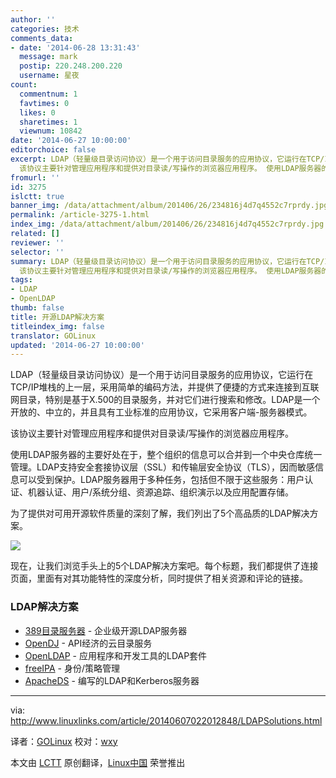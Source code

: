 ```yaml
---
author: ''
categories: 技术
comments_data:
- date: '2014-06-28 13:31:43'
  message: mark
  postip: 220.248.200.220
  username: 星夜
count:
  commentnum: 1
  favtimes: 0
  likes: 0
  sharetimes: 1
  viewnum: 10842
date: '2014-06-27 10:00:00'
editorchoice: false
excerpt: LDAP（轻量级目录访问协议）是一个用于访问目录服务的应用协议，它运行在TCP/IP堆栈的上一层，采用简单的编码方法，并提供了便捷的方式来连接到互联网目录，特别是基于X.500的目录服务，并对它们进行搜索和修改。LDAP是一个开放的、中立的，并且具有工业标准的应用协议，它采用客户端-服务器模式。
  该协议主要针对管理应用程序和提供对目录读/写操作的浏览器应用程序。 使用LDAP服务器的主要好处在于，整个组织的信息可以合并到一个中央仓库统一管理。LDAP支持安全套接协议层（SSL）和传输层安全协议（TLS），因而敏感信息可以受到保护。L
fromurl: ''
id: 3275
islctt: true
banner_img: /data/attachment/album/201406/26/234816j4d7q4552c7rprdy.jpg
permalink: /article-3275-1.html
index_img: /data/attachment/album/201406/26/234816j4d7q4552c7rprdy.jpg.thumb.jpg
related: []
reviewer: ''
selector: ''
summary: LDAP（轻量级目录访问协议）是一个用于访问目录服务的应用协议，它运行在TCP/IP堆栈的上一层，采用简单的编码方法，并提供了便捷的方式来连接到互联网目录，特别是基于X.500的目录服务，并对它们进行搜索和修改。LDAP是一个开放的、中立的，并且具有工业标准的应用协议，它采用客户端-服务器模式。
  该协议主要针对管理应用程序和提供对目录读/写操作的浏览器应用程序。 使用LDAP服务器的主要好处在于，整个组织的信息可以合并到一个中央仓库统一管理。LDAP支持安全套接协议层（SSL）和传输层安全协议（TLS），因而敏感信息可以受到保护。L
tags:
- LDAP
- OpenLDAP
thumb: false
title: 开源LDAP解决方案
titleindex_img: false
translator: GOLinux
updated: '2014-06-27 10:00:00'
---
```


LDAP（轻量级目录访问协议）是一个用于访问目录服务的应用协议，它运行在TCP/IP堆栈的上一层，采用简单的编码方法，并提供了便捷的方式来连接到互联网目录，特别是基于X.500的目录服务，并对它们进行搜索和修改。LDAP是一个开放的、中立的，并且具有工业标准的应用协议，它采用客户端-服务器模式。


该协议主要针对管理应用程序和提供对目录读/写操作的浏览器应用程序。


使用LDAP服务器的主要好处在于，整个组织的信息可以合并到一个中央仓库统一管理。LDAP支持安全套接协议层（SSL）和传输层安全协议（TLS），因而敏感信息可以受到保护。LDAP服务器用于多种任务，包括但不限于这些服务：用户认证、机器认证、用户/系统分组、资源追踪、组织演示以及应用配置存储。


为了提供对可用开源软件质量的深刻了解，我们列出了5个高品质的LDAP解决方案。


![](/data/attachment/album/201406/26/234816j4d7q4552c7rprdy.jpg)


现在，让我们浏览手头上的5个LDAP解决方案吧。每个标题，我们都提供了连接页面，里面有对其功能特性的深度分析，同时提供了相关资源和评论的链接。


### LDAP解决方案


* [389目录服务器](http://port389.org/) - 企业级开源LDAP服务器
* [OpenDJ](http://opendj.forgerock.org/) - API经济的云目录服务
* [OpenLDAP](http://www.openldap.org/) - 应用程序和开发工具的LDAP套件
* [freeIPA](http://www.freeipa.org/) - 身份/策略管理
* [ApacheDS](http://directory.apache.org/apacheds/) - 编写的LDAP和Kerberos服务器




---


via: <http://www.linuxlinks.com/article/20140607022012848/LDAPSolutions.html>


译者：[GOLinux](https://github.com/GOLinux) 校对：[wxy](https://github.com/wxy)


本文由 [LCTT](https://github.com/LCTT/TranslateProject) 原创翻译，[Linux中国](http://linux.cn/) 荣誉推出